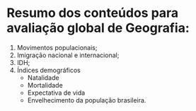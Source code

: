 # Resumo dos conteúdos para avaliação global de Geografia:
1. Movimentos populacionais;
2. Imigração nacional e internacional;
3. IDH;
4. Índices demográficos
   - Natalidade
   - Mortalidade
   - Expectativa de vida
   - Envelhecimento da população brasileira.